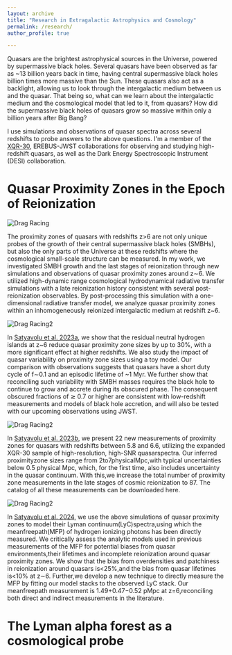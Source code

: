 ```yaml
---
layout: archive
title: "Research in Extragalactic Astrophysics and Cosmology"
permalink: /research/
author_profile: true

---
```


Quasars are the brightest astrophysical sources in the Universe, powered by supermassive black holes. Several quasars have been observed as far as ~13 billion years back in time, having central supermassive black holes billion times more massive than the Sun. These quasars also act as a backlight, allowing us to look through the intergalactic medium between us and the quasar. 
That being so, what can we learn about the intergalactic medium and the cosmological model that led to it, from quasars? How did the supermassive black holes of quasars grow so massive within only a billion years after Big Bang? 

I use simulations and observations of quasar spectra across several redshifts to probe answers to the above questions.
I'm a member of the [XQR-30](https://xqr30.inaf.it), EREBUS-JWST collaborations for observing and studying high-redshift quasars, as well as the Dark Energy Spectroscopic Instrument (DESI) collaboration.

Quasar Proximity Zones in the Epoch of Reionization 
======


![Drag Racing](http://sindhusatyavolu.github.io/My_papers/proximityzone_illustration.png)

The proximity zones of quasars with redshifts z>6 are not only unique probes of the growth
of their central supermassive black holes (SMBHs), but also the only parts of the Universe at
these redshifts where the cosmological small-scale structure can be measured. In my work,
we investigated SMBH growth and the last stages of reionization through new simulations
and observations of quasar proximity zones around z∼6. We utilized high-dynamic range
cosmological hydrodynamical radiative transfer simulations with a late reionization history
consistent with several post-reionization observables. By post-processing this simulation with
a one-dimensional radiative transfer model, we analyze quasar proximity zones within an
inhomogeneously reionized intergalactic medium at redshift z~6. 

![Drag Racing2](http://sindhusatyavolu.github.io/My_papers/Rp_model.png)

In [Satyavolu et al. 2023a](https://ui.adsabs.harvard.edu/abs/2023MNRAS.521.3108S/abstract), we show that the
residual neutral hydrogen islands at z~6 reduce quasar proximity zone sizes by up to 30%,
with a more significant effect at higher redshifts. We also study the impact of quasar variability
on proximity zone sizes using a toy model. Our comparison with observations suggests that
quasars have a short duty cycle of f∼0.1 and an episodic lifetime of ~1 Myr. We further
show that reconciling such variability with SMBH masses requires the black hole to continue
to grow and accrete during its obscured phase. The consequent obscured fractions of ≳ 0.7 or
higher are consistent with low-redshift measurements and models of black hole accretion, and
will also be tested with our upcoming observations using JWST.

![Drag Racing2](http://sindhusatyavolu.github.io/My_papers/xqr30_rp_measurements.png)

In [Satyavolu et al. 2023b](https://ui.adsabs.harvard.edu/abs/2023MNRAS.522.4918S/abstract), we present 22 new measurements of proximity zones for quasars with redshifts
between 5.8 and 6.6, utilizing the expanded XQR-30 sample of high-resolution, high-SNR
quasarspectra. Our inferred proximityzone sizes range from 2to7physicalMpc,with typical
uncertainties below 0.5 physical Mpc, which, for the first time, also includes uncertainty in the
quasar continuum. With this,we increase the total number of proximity zone measurements in
the late stages of cosmic reionization to 87. The catalog of all these measurements can be downloaded here.

![Drag Racing2](http://sindhusatyavolu.github.io/My_papers/mfpresult_mcmc_covmatrix.png)

In [Satyavolu et al. 2024](https://ui.adsabs.harvard.edu/abs/2024MNRAS.533..676S/abstract), we use the above simulations of quasar proximity zones to model their Lyman continuum(LyC)spectra,using which the meanfreepath(MFP) of hydrogen ionizing photons
has been directly measured. We critically assess the analytic models used in previous measurements of the MFP for potential biases from quasar environments,their lifetimes and incomplete reionization around quasar proximity zones. We show that the bias from overdensities and
patchiness in reionization around quasars is<25%,and the bias from quasar lifetimes is<10% at z∼6. Further,we develop a new technique to directly measure the MFP by fitting our model stacks to the observed LyC stack. Our meanfreepath measurement is 1.49+0.47−0.52 pMpc at
z=6,reconciling both direct and indirect measurements in the literature.

The Lyman alpha forest as a cosmological probe 
====== 
